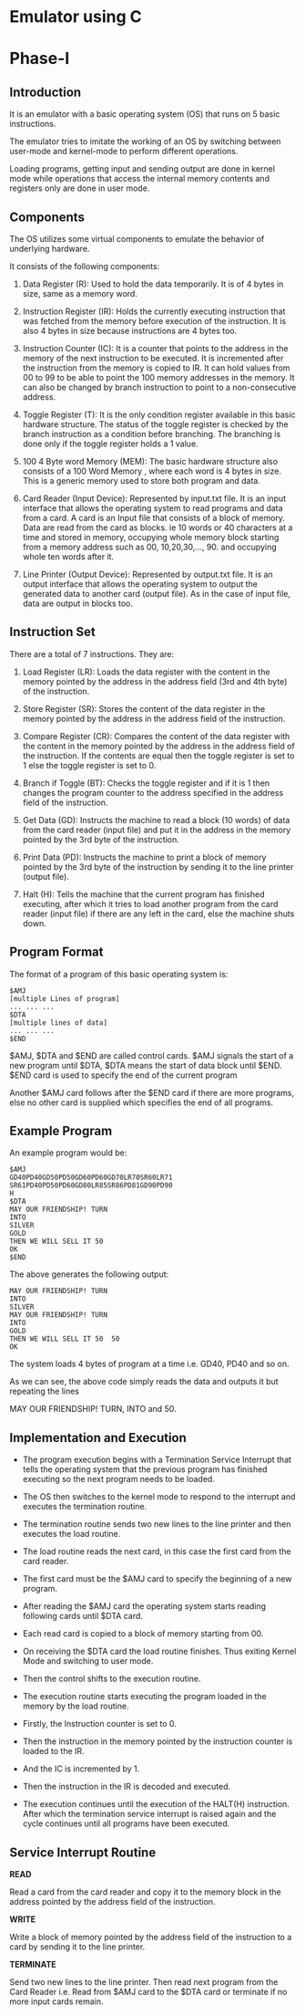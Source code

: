 # Emulator using C

# Phase-I

## Introduction

It is an emulator with a basic operating system (OS) that runs on 5 basic instructions.

The emulator tries to imitate the working of an OS by switching between user-mode and kernel-mode to perform different operations.

Loading programs, getting input and sending output are done in kernel mode while operations that access the internal memory contents and registers only are done in user mode.

## Components

The OS utilizes some virtual components to emulate the behavior of underlying hardware.

It consists of the following components:

1. Data Register (R): Used to hold the data temporarily. It is of 4 bytes in size, same as a memory word.


2. Instruction Register (IR): Holds the currently executing instruction that was fetched from the memory before execution of the instruction. It is also 4 bytes in size because instructions are 4 bytes too.


3. Instruction Counter (IC): It is a counter that points to the address in the memory of the next instruction to be executed. It is incremented after the instruction from the memory is copied to IR. It can hold values from 00 to 99 to be able to point the 100 memory addresses in the memory. It can also be changed by branch instruction to point to a non-consecutive address.


4. Toggle Register (T): It is the only condition register available in this basic hardware structure. The status of the toggle register is checked by the branch instruction as a condition before branching. The branching is done only if the toggle register holds a 1 value.


5. 100 4 Byte word Memory (MEM): The basic hardware structure also consists of a 100 Word Memory , where each word is 4 bytes in size. This is a generic memory used to store both program and data.


6. Card Reader (Input Device): Represented by input.txt file. It is an input interface that allows the operating system to read programs and data from a card. A card is an Input file that consists of a block of memory. Data are read from the card as blocks. ie 10 words or 40 characters at a time and stored in memory, occupying whole memory block starting from a memory address such as 00, 10,20,30,..., 90. and occupying whole ten words after it.


7. Line Printer (Output Device): Represented by output.txt file. It is an output interface that allows the operating system to output the generated data to another card (output file). As in the case of input file, data are output in blocks too.



## Instruction Set

There are a total of 7 instructions. They are:

1. Load Register (LR): Loads the data register with the content in the memory pointed by the address in the address field (3rd and 4th byte) of the instruction.


2. Store Register (SR): Stores the content of the data register in the memory pointed by the address in the address field of the instruction.


3. Compare Register (CR): Compares the content of the data register with the content in the memory pointed by the address in the address field of the instruction. If the contents are equal then the toggle register is set to 1 else the toggle register is set to 0.


4. Branch if Toggle (BT): Checks the toggle register and if it is 1 then changes the program counter to the address specified in the address field of the instruction.


5. Get Data (GD): Instructs the machine to read a block (10 words) of data from the card reader (input file) and put it in the address in the memory pointed by the 3rd byte of the instruction.


6. Print Data (PD): Instructs the machine to print a block of memory pointed by the 3rd byte of the instruction by sending it to the line printer (output file).


7. Halt (H): Tells the machine that the current program has finished executing, after which it tries to load another program from the card reader (input file) if there are any left in the card, else the machine shuts down.


## Program Format

The format of a program of this basic operating system is:

    $AMJ
    [multiple Lines of program]
    ... ... ...
    $DTA
    [multiple lines of data]
    ... ... ...
    $END

$AMJ, $DTA and $END are called control cards. $AMJ signals the start of a new program until $DTA, $DTA means the start of data block until $END. $END card is used to specify the end of the current program

Another $AMJ card follows after the $END card if there are more programs, else no other card is supplied which specifies the end of all programs.

## Example Program

An example program would be:

    $AMJ
    GD40PD40GD50PD50GD60PD60GD70LR70SR60LR71
    SR61PD40PD50PD60GD80LR85SR86PD81GD90PD90
    H
    $DTA  
    MAY OUR FRIENDSHIP! TURN
    INTO
    SILVER
    GOLD
    THEN WE WILL SELL IT 50
    OK
    $END

The above generates the following output:

    MAY OUR FRIENDSHIP! TURN           	 
    INTO                               	 
    SILVER                             	 
    MAY OUR FRIENDSHIP! TURN           	 
    INTO                               	 
    GOLD                               	 
    THEN WE WILL SELL IT 50  50        	 
    OK

The system loads 4 bytes of program at a time i.e. GD40, PD40 and so on.

As we can see, the above code simply reads the data and outputs it but repeating the lines

MAY OUR FRIENDSHIP! TURN, INTO and 50.

## Implementation and Execution

* The program execution begins with a Termination Service Interrupt that tells the operating system that the previous program has finished executing so the next program needs to be loaded.

* The OS then switches to the kernel mode to respond to the interrupt and executes the termination routine.

* The termination routine sends two new lines to the line printer and then executes the load routine.

* The load routine reads the next card, in this case the first card from the card reader.

* The first card must be the $AMJ card to specify the beginning of a new program.

* After reading the $AMJ card the operating system starts reading following cards until $DTA card.

* Each read card is copied to a block of memory starting from 00.

* On receiving the $DTA card the load routine finishes. Thus exiting Kernel Mode and switching to user mode.

*  Then the control shifts to the execution routine.

* The execution routine starts executing the program loaded in the memory by the load routine.

* Firstly, the Instruction counter is set to 0.

* Then the instruction in the memory pointed by the instruction counter is loaded to the IR.

* And the IC is incremented by 1.

* Then the instruction in the IR is decoded and executed.

* The execution continues until the execution of the HALT(H) instruction. After which the termination service interrupt is raised again and the cycle continues until all programs have been executed.


## Service Interrupt Routine

**READ**

Read a card from the card reader and copy it to the memory block in the address pointed by the address field of the instruction.

**WRITE**

Write a block of memory pointed by the address field of the instruction to a card by sending it to the line printer.

**TERMINATE**

Send two new lines to the line printer. Then read next program from the Card Reader i.e. Read from $AMJ card to the $DTA card or terminate if no more input cards remain.
